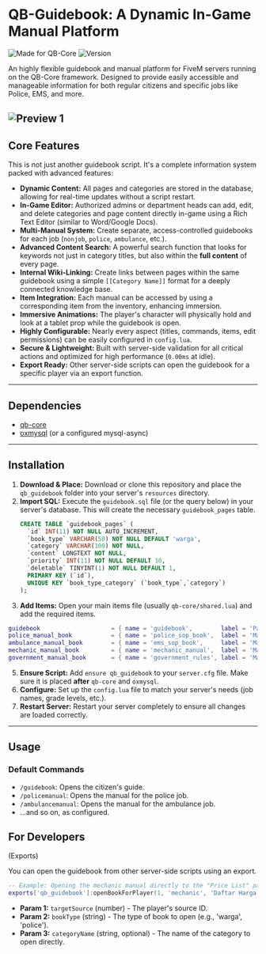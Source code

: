 # QB-Guidebook: A Dynamic In-Game Manual Platform

![Made for QB-Core](https://img.shields.io/badge/Made%20for-QB--Core-blueviolet)
![Version](https://img.shields.io/badge/Version-1.0-blue)

An highly flexible guidebook and manual platform for FiveM servers running on the QB-Core framework. Designed to provide easily accessible and manageable information for both regular citizens and specific jobs like Police, EMS, and more.

![Preview 1](https://i.imgur.com/uJzmGR7.png) 
---

## Core Features

This is not just another guidebook script. It's a complete information system packed with advanced features:

*   **Dynamic Content:** All pages and categories are stored in the database, allowing for real-time updates without a script restart.
*   **In-Game Editor:** Authorized admins or department heads can add, edit, and delete categories and page content directly in-game using a Rich Text Editor (similar to Word/Google Docs).
*   **Multi-Manual System:** Create separate, access-controlled guidebooks for each job (`nonjob`, `police`, `ambulance`, etc.).
*   **Advanced Content Search:** A powerful search function that looks for keywords not just in category titles, but also within the **full content** of every page.
*   **Internal Wiki-Linking:** Create links between pages within the same guidebook using a simple `[[Category Name]]` format for a deeply connected knowledge base.
*   **Item Integration:** Each manual can be accessed by using a corresponding item from the inventory, enhancing immersion.
*   **Immersive Animations:** The player's character will physically hold and look at a tablet prop while the guidebook is open.
*   **Highly Configurable:** Nearly every aspect (titles, commands, items, edit permissions) can be easily configured in `config.lua`.
*   **Secure & Lightweight:** Built with server-side validation for all critical actions and optimized for high performance (`0.00ms` at idle).
*   **Export Ready:** Other server-side scripts can open the guidebook for a specific player via an export function.

---

## Dependencies

*   [qb-core](https://github.com/qbcore-framework/qb-core)
*   [oxmysql](https://github.com/overextended/oxmysql) (or a configured mysql-async)

---

## Installation

1.  **Download & Place:** Download or clone this repository and place the `qb_guidebook` folder into your server's `resources` directory.
2.  **Import SQL:** Execute the `guidebook.sql` file (or the query below) in your server's database. This will create the necessary `guidebook_pages` table.
    ```sql
    CREATE TABLE `guidebook_pages` (
      `id` INT(11) NOT NULL AUTO_INCREMENT,
      `book_type` VARCHAR(50) NOT NULL DEFAULT 'warga',
      `category` VARCHAR(100) NOT NULL,
      `content` LONGTEXT NOT NULL,
      `priority` INT(11) NOT NULL DEFAULT 10,
      `deletable` TINYINT(1) NOT NULL DEFAULT 1,
      PRIMARY KEY (`id`),
      UNIQUE KEY `book_type_category` (`book_type`,`category`)
    );
    ```
3.  **Add Items:** Open your main items file (usually `qb-core/shared.lua`) and add the required items.
   ```lua
guidebook                    = { name = 'guidebook',        label = 'Panduan Kota',            weight = 100, type = 'item', image = 'guidebook.png',        unique = false, useable = true, shouldClose = true, combinable = nil, description = 'Sebuah buku panduan yang berisi semua informasi penting tentang kota ini.' },
police_manual_book           = { name = 'police_sop_book',  label = 'Manual SOP Kepolisian',   weight = 100, type = 'item', image = 'police_manual_book.png',  unique = false, useable = true, shouldClose = true, combinable = nil, description = 'Manual berisi Standar Operasional Prosedur untuk anggota kepolisian.' },
ambulance_manual_book        = { name = 'ems_sop_book',     label = 'Manual SOP Medis',        weight = 100, type = 'item', image = 'ems_manual_book.png',     unique = false, useable = true, shouldClose = true, combinable = nil, description = 'Manual berisi Standar Operasional Prosedur untuk anggota medis.' },
mechanic_manual_book         = { name = 'mechanic_manual',  label = 'Manual Mekanik',          weight = 100, type = 'item', image = 'mechanic_manual_book.png',  unique = false, useable = true, shouldClose = true, combinable = nil, description = 'panduan mekanik' },
government_manual_book       = { name = 'government_rules', label = 'Manual Aturan Pemkot',    weight = 100, type = 'item', image = 'government_manual_book.png', unique = false, useable = true, shouldClose = true, combinable = nil, description = 'Manual berisi protokol dan aturan resmi pemerintahan kota.' }
```

5.  **Ensure Script:** Add `ensure qb_guidebook` to your `server.cfg` file. Make sure it is placed **after** `qb-core` and `oxmysql`.
6.  **Configure:** Set up the `config.lua` file to match your server's needs (job names, grade levels, etc.).
7.  **Restart Server:** Restart your server completely to ensure all changes are loaded correctly.

---

## Usage

### Default Commands
*   `/guidebook`: Opens the citizen's guide.
*   `/policemanual`: Opens the manual for the police job.
*   `/ambulancemanual`: Opens the manual for the ambulance job.
*   ...and so on, as configured.

## For Developers 

(Exports)

You can open the guidebook from other server-side scripts using an export.

```lua
-- Example: Opening the mechanic manual directly to the "Price List" page for player with source '1'
exports['qb_guidebook']:openBookForPlayer(1, 'mechanic', 'Daftar Harga')
```
*   **Param 1:** `targetSource` (number) - The player's source ID.
*   **Param 2:** `bookType` (string) - The type of book to open (e.g., 'warga', 'police').
*   **Param 3:** `categoryName` (string, optional) - The name of the category to open directly.



